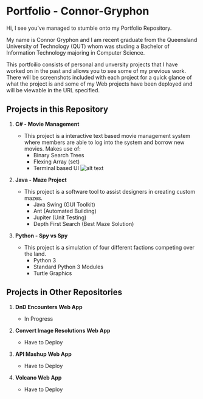 # Portfolio - Connor-Gryphon

Hi, I see you've managed to stumble onto my Portfolio Repository.

My name is Connor Gryphon and I am recent graduate from the Queensland University of Technology (QUT) whom was studing a Bachelor of Information Technology majoring in Computer Science.

This portfoilio consists of personal and unversity projects that I have worked on in the past and allows you to see some of my previous work. There will be screenshots included with each project for a quick glance of what the project is and some of my Web projects have been deployed and will be viewable in the URL specified.

## Projects in this Repository

1. **C# - Movie Management**
   - This project is a interactive text based movie management system where members are able to log into the system and borrow new movies. Makes use of:
       - Binary Search Trees
       - Flexing Array (set)
       - Terminal based UI
 ![alt text](https://github.com/Foxless/Portfolio-Connor-Gryphon/blob/master/C#/Movie%20Mangement/Screenshots/staff%20menu.PNG?raw=true)
       
2. **Java - Maze Project**
   - This project is a software tool to assist designers in creating custom mazes.
        - Java Swing (GUI Toolkit)
        - Ant (Automated Building)
        - Jupiter (Unit Testing)
        - Depth First Search (Best Maze Solution)

3. **Python - Spy vs Spy**
    - This project is a simulation of four different factions competing over the land.
        - Python 3
        - Standard Python 3 Modules
        - Turtle Graphics

## Projects in Other Repositories

1. **DnD Encounters Web App**
   - In Progress
       
2. **Convert Image Resolutions Web App**
   - Have to Deploy

3. **API Mashup Web App**
    - Have to Deploy
        
 4. **Volcano Web App**
    - Have to Deploy
        
        

